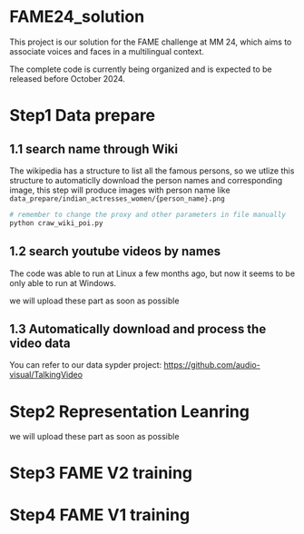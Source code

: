 # FAME24_solution
This project is our solution for the FAME challenge at MM 24, which aims to associate voices and faces in a multilingual context.

The complete code is currently being organized and is expected to be released before October 2024.

# Step1 Data prepare
## 1.1 search name through Wiki
The wikipedia has a structure to list all the famous persons, so we utlize this structure to automaticlly download the person names and corresponding image, this step will produce images with person name like `data_prepare/indian_actresses_women/{person_name}.png`

```python
# remember to change the proxy and other parameters in file manually
python craw_wiki_poi.py
```

## 1.2 search youtube videos by names
The code was able to run at Linux a few months ago, but now it seems to be only able to run at Windows.

we will upload these part as soon as possible

## 1.3 Automatically download and process the video data
You can refer to our data sypder project: https://github.com/audio-visual/TalkingVideo 

# Step2 Representation Leanring
we will upload these part as soon as possible

# Step3 FAME V2 training

# Step4 FAME V1 training
